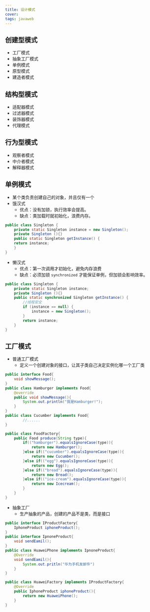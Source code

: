 ```yaml
---
title: 设计模式
cover: 
tags: javaweb
---
```

## 创建型模式
- 工厂模式
- 抽象工厂模式
- 单例模式
- 原型模式
- 建造者模式

## 结构型模式
- 适配器模式
- 过滤器模式
- 装饰器模式
- 代理模式

## 行为型模式
- 观察者模式
- 中介者模式
- 解释器模式

## 单例模式
- 某个类负责创建自己的对象，并且仅有一个
- 饿汉式
  - 优点：没有加锁，执行效率会提高。
  - 缺点：类加载时就初始化，浪费内存。
```java
public class Singleton {  
    private static Singleton instance = new Singleton();  
    private Singleton (){}  
    public static Singleton getInstance() {  
    return instance;  
    }  
}
```
- 懒汉式
  - 优点：第一次调用才初始化，避免内存浪费
  - 缺点：必须加锁 `synchronized` 才能保证单例，但加锁会影响效率。
```java
public class Singleton {  
    private static Singleton instance;  
    private Singleton (){}  
    public static synchronized Singleton getInstance() {
        //线程安全
        if (instance == null) {  
            instance = new Singleton();  
        }  
        return instance;  
    }  
}
```

## 工厂模式
- 普通工厂模式
  - 定义一个创建对象的接口，让其子类自己决定实例化哪一个工厂类
```java
public interface Food{
    void showMessage();
}
public class Hamburger implements Food{
    @override
    public void showMessage(){
        System.out.println("我是Hamburger!");
    }
}
public class Cucumber implements Food{
        //......
}

public class FoodFactory{
    public Food produce(String type){
        if(("hamburger").equalsIgnoreCase(type)){
            return new Hamburger();
        }else if(("cucumber").equalsIgnoreCase(type)){
            return new Cucumber();
        }else if(("egg").equalsIgnoreCase(type)){
            return new Egg();
        }else if(("bread").equalsIgnoreCase(type)){
            return new Bread();
        }else if(("ice-cream").equalsIgnoreCase(type)){
            return new Icecream();
        }
    }
}
```
- 抽象工厂
  - 生产抽象的产品，创建的产品不是类，而是接口

```java
public interface IProductFactory{
	IphoneProduct iphoneProduct();
}
public interface IpnoneProduct{
	void sendEamil();
}
public class HuaweiPhone implements IpnoneProduct{
	@Override
	void sendEamil(){
		System.out.pritln("华为手机发邮件")
	}
}

public class HuaweiFactory implements IProductFactory{
	@Override
	public IphoneProduct iphoneProduct(){
		return new HuaweiPhone();
	}
}

```

